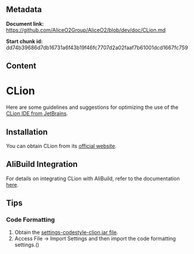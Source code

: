 ## Metadata

**Document link:** https://github.com/AliceO2Group/AliceO2/blob/dev/doc/CLion.md

**Start chunk id:** dd74b39686d7db16731a6f43b19f46fc7707d2a02faaf7b61001dcd1667fc759

## Content

<!-- doxy
\page refdocCLion CLion
/doxy -->

# CLion

Here are some guidelines and suggestions for optimizing the use of the [CLion IDE from JetBrains](https://www.jetbrains.com/clion/).

## Installation

You can obtain CLion from its [official website](https://www.jetbrains.com/clion/).

## AliBuild Integration

For details on integrating CLion with AliBuild, refer to the documentation [here](https://aliceo2group.github.io/advanced/ides.html).

## Tips

### Code Formatting

1. Obtain the [settings-codestyle-clion.jar file](https://github.com/AliceO2Group/CodingGuidelines/raw/master/settings-codestyle-clion.jar).
2. Access File -> Import Settings and then import the code formatting settings.()